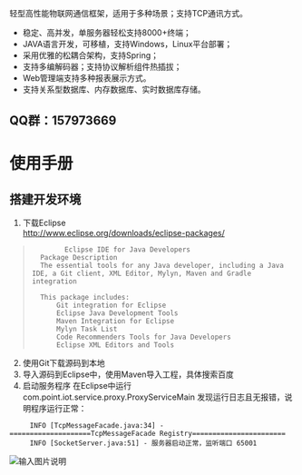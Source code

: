 

轻型高性能物联网通信框架，适用于多种场景；支持TCP通讯方式。 

- 稳定、高并发，单服务器轻松支持8000+终端； 
- JAVA语言开发，可移植，支持Windows，Linux平台部署； 
- 采用优雅的松耦合架构，支持Spring； 
- 支持多编解码器；支持协议解析组件热插拔； 
- Web管理端支持多种报表展示方式。 
- 支持关系型数据库、内存数据库、实时数据库存储。

QQ群：157973669
 ----------

# 使用手册 #
## 搭建开发环境 ##
1. 下载Eclipse  
	http://www.eclipse.org/downloads/eclipse-packages/

>             Eclipse IDE for Java Developers
> 		Package Description
> 		The essential tools for any Java developer, including a Java IDE, a Git client, XML Editor, Mylyn, Maven and Gradle integration
> 		
> 		This package includes:
> 			Git integration for Eclipse
> 			Eclipse Java Development Tools
> 			Maven Integration for Eclipse
> 			Mylyn Task List
> 			Code Recommenders Tools for Java Developers
> 			Eclipse XML Editors and Tools
2. 使用Git下载源码到本地
3. 导入源码到Eclipse中，使用Maven导入工程，具体搜索百度
4. 启动服务程序
	在Eclipse中运行com.point.iot.service.proxy.ProxyServiceMain
     发现运行日志且无报错，说明程序运行正常：
```
     INFO [TcpMessageFacade.java:34] - ====================TcpMessageFacade Registry=======================
     INFO [SocketServer.java:51] - 服务器启动正常，监听端口 65001
```
	
![输入图片说明](https://images.gitee.com/uploads/images/2018/1120/181616_3337bfea_1302604.png "屏幕截图.png")